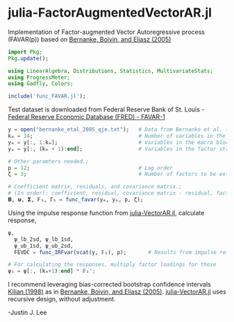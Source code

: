# julia-FactorAugmentedVectorAR.jl
Implementation of Factor-augmented Vector Autoregressive process (FAVAR(p)) based on [Bernanke, Boivin, and Eliasz (2005)](https://academic.oup.com/qje/article-abstract/120/1/387/1931468)

```julia
import Pkg;
Pkg.update();

using LinearAlgebra, Distributions, Statistics, MultivariateStats;
using ProgressMeter;
using Gadfly, Colors;

include('func_FAVAR.jl');
```
Test dataset is downloaded from Federal Reserve Bank of St. Louis - [Federal Reserve Economic Database (FRED) - FAVAR-1](https://research.stlouisfed.org/pdl/763)

```julia
y = open("bernanke_etal_2005_qje.txt");   # Data from Bernanke et al. (2005)
kₘ = 14;                                  # Number of variables in the main - VAR
yₘ = y[:, 1:kₘ];                          # Variables in the macro block
yₚ = y[:, (kₘ + 1):end];                  # Variables in the factor structure

# Other paramters needed.;
p = 12;                                   # Lag order
ζ = 3;                                    # Number of factors to be extracted

# Coefficient matrix, residuals, and covariance matrix.;
# (In order): coefficient, residual, covariance matrix - residual, factors, factor loadings.;
𝚩, 𝞄, 𝝨, 𝔽₁, ℾ₁ = func_favar(yₘ, yₚ, p, ζ);
```

Using the impulse response function from [julia-VectorAR.jl](https://github.com/jjl3411/julia-VectorAR.jl), calculate response,
```julia
ψ,
  ψ_lb_2sd, ψ_lb_1sd,
  ψ_ub_1sd, ψ_ub_2sd,
  FEVDC = func_IRFvar(vcat(y, 𝔽₁), p);       # Results from impulse responses, bootstrap CI band, and FEVDC

# For calculating the responses, multiply factor loadings for those
ψ₁ = ψ[:, (kₘ+1):end] * 𝔽₁';
````
I recommend leveraging bias-corrected bootstrap confidence intervals [Kilian (1998)](https://www.mitpressjournals.org/doi/pdf/10.1162/003465398557465) as in [Bernanke, Boivin, and Eliasz (2005)](https://academic.oup.com/qje/article-abstract/120/1/387/1931468). [julia-VectorAR.jl](https://github.com/jjl3411/julia-VectorAR.jl) uses recursive design, without adjustment.

-Justin J. Lee
